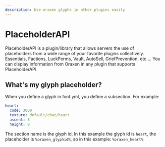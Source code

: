 ```yaml
---
description: Use oraxen glyphs in other plugins easily
---
```


# PlaceholderAPI

PlaceholderAPI is a plugin/library that allows servers the use of placeholders from a wide range of your favorite plugins collectively. Essentials, Factions, LuckPerms, Vault, AutoSell, GriefPrevention, etc.... You can display information from Oraxen in any plugin that supports PlaceholderAPI.

## What's my glyph placeholder?

When you define a glyph in font.yml, you define a subsection. For example:

```yaml
heart:
  code: 3000
  texture: default/chat/heart
  ascent: 8
  height: 8
```

The section name is the glyph id. In this example the glyph id is `heart`, the placeholder is `%oraxen_glyphid%`, so in this example: `%oraxen_heart%`

